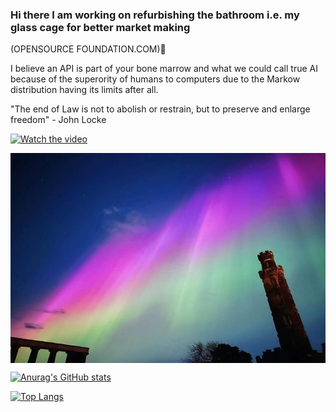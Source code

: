### Hi there I am working on refurbishing the bathroom i.e. my glass cage for better market making 
(OPENSOURCE FOUNDATION.COM)👋

I believe an API is part of your bone marrow and what we could call true AI because of the superority of humans to computers due to the Markow distribution having its limits after all.

"The end of Law is not to abolish or restrain, but to preserve and enlarge freedom" - John Locke

[![Watch the video](https://img.youtube.com/vi/wXj_v1KZnxo/hqdefault)](https://www.youtube.com/watch?v=wXj_v1KZnxo.jpg)

<img align="center" src="ImEMjLSr.png" />

<!--

<p align="center">
  <img align="center" src="https://github.com/smallnest/smallnest/raw/master/developer.gif"/>
</p>
-->

[![Anurag's GitHub stats](https://github-readme-stats.vercel.app/api?username=2lambda123)](https://github.com/2lambda123/github-readme-stats)

[![Top Langs](https://github-readme-stats.vercel.app/api/top-langs/?username=2lambda123&layout=pie)](https://github.com/2lambda123/github-readme-stats)
<!--
**2lambda123/2lambda123** is a ✨ _special_ ✨ repository because its `README.md` (this file) appears on your GitHub profile.

Here are some ideas to get you started:

- 🔭 I’m currently working on ...
- 🌱 I’m currently learning ...
- 👯 I’m looking to collaborate on ...
- 🤔 I’m looking for help with ...
- 💬 Ask me about ...
- 📫 How to reach me: ...
- 😄 Pronouns: ...
- ⚡ Fun fact: ...
-->
